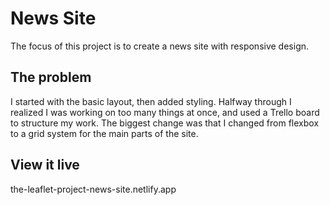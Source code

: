 # News Site

The focus of this project is to create a news site with responsive design.

## The problem

I started with the basic layout, then added styling. Halfway through I realized I was working on too many things at once, and used a Trello board to structure my work. The biggest change was that I changed from flexbox to a grid system for the main parts of the site.

## View it live

the-leaflet-project-news-site.netlify.app
